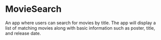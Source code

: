 # MovieSearch
An app where users can search for movies by title. The app will display a list of matching movies along with basic information such as poster, title, and release date. 
